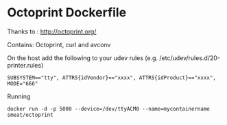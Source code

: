 # Octoprint Dockerfile


Thanks to : http://octoprint.org/

Contains: Octoprint, curl and avconv

On the host add the following to your udev rules (e.g. /etc/udev/rules.d/20-printer.rules)

```
SUBSYSTEM=="tty", ATTRS{idVendor}=="xxxx", ATTRS{idProduct}=="xxxx", MODE="666"
```

Running

```
docker run -d -p 5000 --device=/dev/ttyACM0 --name=mycontainername smeat/octoprint
```


